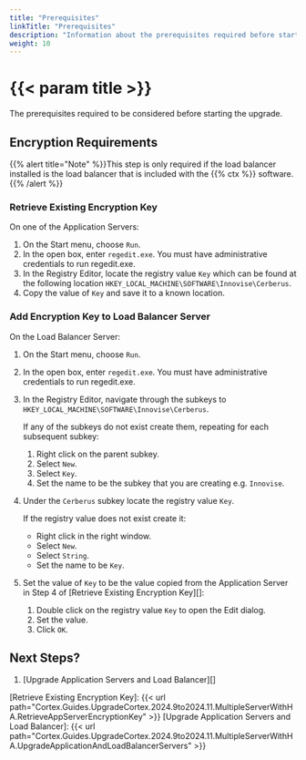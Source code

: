 ```yaml
---
title: "Prerequisites"
linkTitle: "Prerequisites"
description: "Information about the prerequisites required before starting the upgrade."
weight: 10
---
```


# {{< param title >}}

The prerequisites required to be considered before starting the upgrade.

## Encryption Requirements

{{% alert title="Note" %}}This step is only required if the load balancer installed is the load balancer that is included with the {{% ctx %}} software.{{% /alert %}}

### Retrieve Existing Encryption Key

On one of the Application Servers:

1. On the Start menu, choose `Run`.
1. In the open box, enter `regedit.exe`. You must have administrative credentials to run regedit.exe.
1. In the Registry Editor, locate the registry value `Key` which can be found at the following location `HKEY_LOCAL_MACHINE\SOFTWARE\Innovise\Cerberus`.
1. Copy the value of `Key` and save it to a known location.

### Add Encryption Key to Load Balancer Server

On the Load Balancer Server:

1. On the Start menu, choose `Run`.
1. In the open box, enter `regedit.exe`. You must have administrative credentials to run regedit.exe.
1. In the Registry Editor, navigate through the subkeys to `HKEY_LOCAL_MACHINE\SOFTWARE\Innovise\Cerberus`.

   If any of the subkeys do not exist create them, repeating for each subsequent subkey:

    1. Right click on the parent subkey.
    1. Select `New`.
    1. Select `Key`.
    1. Set the name to be the subkey that you are creating e.g. `Innovise`.

1. Under the `Cerberus` subkey locate the registry value `Key`.

   If the registry value does not exist create it:

    * Right click in the right window.
    * Select `New`.
    * Select `String`.
    * Set the name to be `Key`.

1. Set the value of `Key` to be the value copied from the Application Server in Step 4 of [Retrieve Existing Encryption Key][]:

    1. Double click on the registry value `Key` to open the Edit dialog.
    1. Set the value.
    1. Click `OK`.

## Next Steps?

1. [Upgrade Application Servers and Load Balancer][]

[Retrieve Existing Encryption Key]: {{< url path="Cortex.Guides.UpgradeCortex.2024.9to2024.11.MultipleServerWithHA.RetrieveAppServerEncryptionKey" >}}
[Upgrade Application Servers and Load Balancer]: {{< url path="Cortex.Guides.UpgradeCortex.2024.9to2024.11.MultipleServerWithHA.UpgradeApplicationAndLoadBalancerServers" >}}
